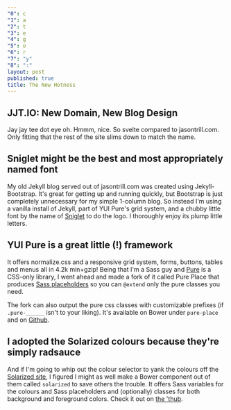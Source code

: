 ```yaml
---
"0": c
"1": a
"2": t
"3": e
"4": g
"5": o
"6": r
"7": "y"
"8": ":"
layout: post
published: true
title: The New Hotness
---
```


## JJT.IO: New Domain, New Blog Design

Jay jay tee dot eye oh. Hmmm, nice. So svelte compared to jasontrill.com. Only
fitting that the rest of the site slims down to match the name.

## Sniglet might be the best and most appropriately named font
My old Jekyll blog served out of jasontrill.com was created using 
Jekyll-Bootstrap. It's great for getting up and running quickly, but Bootstrap
is just completely unnecessary for my simple 1-column blog. So instead I'm using 
a vanilla install of Jekyll, part of YUI Pure's grid system,
and a chubby little font by the name of [Sniglet](http://www.google.com/fonts/specimen/Sniglet)
to do the logo. I thoroughly enjoy its plump little letters.

## YUI Pure is a great little (!) framework
It offers normalize.css and a responsive grid system, forms, buttons, tables and menus all in 4.2k min+gzip! Being that I'm a Sass guy and [Pure](http://purecss.io) is a CSS-only library, I went ahead and made a fork of it called Pure Place that produces [Sass placeholders](http://ianstormtaylor.com/oocss-plus-sass-is-the-best-way-to-css/)
so you can `@extend` only the pure classes you need.

The fork can also output the pure css classes with customizable
prefixes (if `.pure-______` isn't to your liking). It's available on Bower under `pure-place` and on
[Github](https://github.com/jjt/pure-place). 

## I adopted the Solarized colours because they're simply radsauce
And if I'm going to whip out the colour selector to yank the colours off the [Solarized site](http://ethanschoonover.com/solarized "The New Hotness"), I figured  I might as well make a Bower component out of them called `solarized` to save others the trouble. It offers Sass variables for the colours and Sass placeholders and (optionally) classes for both
background and foreground colors. Check it out on
[the 'thub](https://github.com/jjt/bower-solarized).
